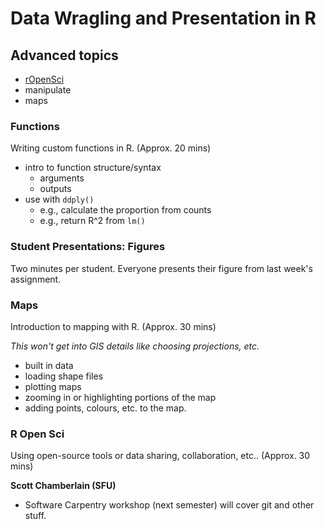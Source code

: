 # Data Wragling and Presentation in R

## Advanced topics

- [rOpenSci](http://ropensci.org/)
- manipulate
- maps

### Functions

Writing custom functions in R. (Approx. 20 mins)

- intro to function structure/syntax
    - arguments
    - outputs
- use with `ddply()`
    - e.g., calculate the proportion from counts
    - e.g., return R^2 from `lm()`

### Student Presentations: Figures

Two minutes per student. Everyone presents their figure from last week's assignment.


### Maps

Introduction to mapping with R. (Approx. 30 mins)

*This won't get into GIS details like choosing projections, etc.*

- built in data
- loading shape files
- plotting maps
- zooming in or highlighting portions of the map
- adding points, colours, etc. to the map.

### R Open Sci

Using open-source tools or data sharing, collaboration, etc.. (Approx. 30 mins)

**Scott Chamberlain (SFU)**

- Software Carpentry workshop (next semester) will cover git and other stuff.
